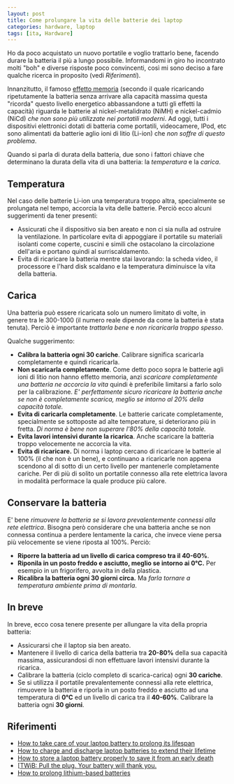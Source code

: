 ```yaml
---
layout: post
title: Come prolungare la vita delle batterie dei laptop
categories: hardware, laptop
tags: [ita, Hardware]
---
```


Ho da poco acquistato un nuovo portatile e voglio trattarlo bene, facendo durare la batteria il più a lungo possibile. Informandomi in giro ho incontrato molti "boh" e diverse risposte poco convincenti, così mi sono deciso a fare qualche ricerca in proposito (vedi *Riferimenti*).

Innanzitutto, il famoso [effetto memoria](https://it.wikipedia.org/wiki/Accumulatore_di_carica_elettrica#Effetto_memoria) (secondo il quale ricaricando ripetutamente la batteria senza arrivare alla capacità massima questa "ricorda" questo livello energetico abbassandone a tutti gli effetti la capacità) riguarda le batterie al nickel-metalidrato (NiMH) e nickel-cadmio (NiCd) *che non sono più utilizzate nei portatili moderni*. Ad oggi, tutti i dispositivi elettronici dotati di batteria come portatili, videocamere, IPod, etc sono alimentati da batterie aglio ioni di litio (Li-ion) che *non soffre di questo problema*.

Quando si parla di durata della batteria, due sono i fattori chiave che determinano la durata della vita di una batteria: la *temperatura* e la *carica*.

## Temperatura ##
Nel caso delle batterie Li-ion una temperatura troppo altra, specialmente se prolungata nel tempo, accorcia la vita delle batterie. Perciò ecco alcuni suggerimenti da tener presenti:

 - Assicurati che il dispositivo sia ben areato e non ci sia nulla ad ostruire la ventilazione. In particolare evita di appoggiare il portatile su materiali isolanti come coperte, cuscini e simili che ostacolano la circolazione dell'aria e portano quindi al surriscaldamento.
 - Evita di ricaricare la batteria mentre stai lavorando: la scheda video, il processore e l'hard disk scaldano e la temperatura diminuisce la vita della batteria.

## Carica ##
Una batteria può essere ricaricata solo un numero limitato di volte, in genere tra le 300-1000 (il numero reale dipende da come la batteria è stata tenuta). Perciò è importante *trattarla bene* e *non ricaricarla troppo spesso*.

Qualche suggerimento:

 - **Calibra la batteria ogni 30 cariche**. Calibrare significa scaricarla completamente e quindi ricaricarla.
 - **Non scaricarla completamente**. Come detto poco sopra le batterie agli ioni di litio non hanno effetto memoria, anzi *scaricare completamente una batteria ne accorcia la vita* quindi è preferibile limitarsi a farlo solo per la calibrazione. *E' perfettamente sicuro ricaricare la batteria anche se non è completamente scarica, meglio se intorno al 20% della capacità totale.*
 - **Evita di caricarla completamente**. Le batterie caricate completamente, specialmente se sottoposte ad alte temperature, si deteriorano più in fretta. *Di norma è bene non superare l'80% della capacità totale.*
 - **Evita lavori intensivi durante la ricarica**. Anche scaricare la batteria troppo velocemente ne accorcia la vita.
 - **Evita di ricaricare.** Di norma i laptop cercano di ricaricare le batterie al 100% (il che non è un bene), e continuano a ricaricarle non appena scendono al di sotto di un certo livello per mantenerle completamente cariche. Per di più di solito un portatile connesso alla rete elettrica lavora in modalità performace la quale produce più calore. 
 
## Conservare la batteria ## 
E' bene *rimuovere la batteria se si lavora prevalentemente connessi alla rete elettrica*. Bisogna però considerare che una batteria anche se non connessa continua a perdere lentamente la carica, che invece viene persa più velocemente se viene riposta al 100%. Perciò:

 - **Riporre la batteria ad un livello di carica compreso tra il 40-60%**.
 - **Riponila in un posto freddo e asciutto, meglio se intorno ai 0°C.** Per esempio in un frigorifero, avvolta in della plastica.
 - **Ricalibra la batteria ogni 30 giorni circa.** Ma *farla tornare a temperatura ambiente prima di montarla*.

## In breve ##
In breve, ecco cosa tenere presente per allungare la vita della propria batteria:

 - Assicurarsi che il laptop sia ben areato.
 - Mantenere il livello di carica della batteria tra **20-80%** della sua capacità massima, assicurandosi di non effettuare lavori intensivi durante la ricarica.
 - Calibrare la batteria (ciclo completo di scarica-carica) ogni **30 cariche**.
 - Se si utilizza il portatile prevalentemente connessi alla rete elettrica, rimuovere la batteria e riporla in un posto freddo e asciutto ad una temperatura di **0°C** ed un livello di carica tra il **40-60%**. Calibrare la batteria ogni **30 giorni**.

## Riferimenti ##
* [How to take care of your laptop battery to prolong its lifespan](https://4sysops.com/archives/how-to-take-care-of-your-laptop-battery-to-prolong-its-lifespan/)
* [How to charge and discharge laptop batteries to extend their lifetime](https://4sysops.com/archives/how-to-charge-and-discharge-laptop-batteries-to-extend-their-lifetime/)
* [How to store a laptop battery properly to save it from an early death](https://4sysops.com/archives/how-to-store-a-laptop-battery-properly-to-save-it-from-an-early-death/)
* [[TWiB: Pull the plug. Your battery will thank you.](https://thisweekinbatteries.blogspot.com/2010/02/pull-plug-your-battery-will-thank-you.html)
* [How to prolong lithium-based batteries](https://batteryuniversity.com/learn/article/how_to_prolong_lithium_based_batteries)
